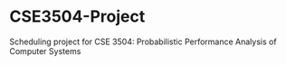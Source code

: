 # CSE3504-Project
Scheduling project for CSE 3504: Probabilistic Performance Analysis of Computer Systems
